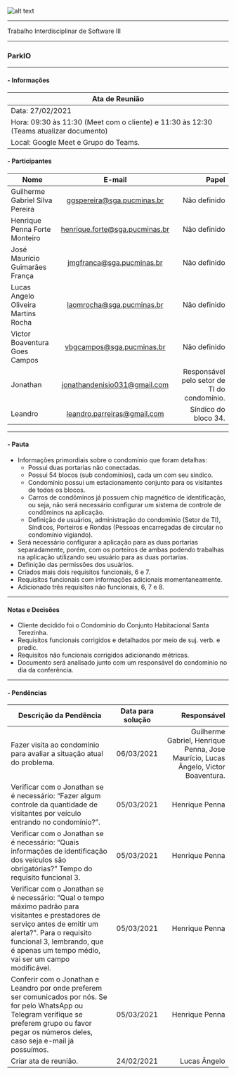 ![alt text](https://i.imgur.com/4B1IxdA.png "Logo Puc")

***

Trabalho Interdisciplinar de Software III

------
### ParkIO

___


####  - Informações
| Ata de Reunião          |
| -------------           |
| Data: 27/02/2021        |
| Hora: 09:30 às 11:30 (Meet com o cliente) e 11:30 às 12:30 (Teams atualizar documento)    |
| Local: Google Meet e Grupo do Teams.   |

#### - Participantes
| Nome                                 | E-mail                          | Papel            |
| -------------                        | :-------------:                 | -----:           |
| Guilherme Gabriel Silva Pereira      | ggspereira@sga.pucminas.br      | Não definido     |
| Henrique Penna Forte Monteiro        | henrique.forte@sga.pucminas.br  | Não definido     |
| José Maurício Guimarães França       | jmgfranca@sga.pucminas.br       | Não definido     |
| Lucas Angelo Oliveira Martins Rocha  | laomrocha@sga.pucminas.br       | Não definido     |
| Victor Boaventura Goes Campos        | vbgcampos@sga.pucminas.br       | Não definido     |
| Jonathan                             | jonathandenisio031@gmail.com    | Responsável pelo setor de TI do condomínio.        |
| Leandro                              | leandro.parreiras@gmail.com      | Síndico do bloco 34.        |

___

#### - Pauta

- Informações primordiais sobre o condomínio que foram detalhas: 
    - Possui duas portarias não conectadas. 
    - Possui 54 blocos (sub condomínios), cada um com seu sindico. 
    - Condomínio possui um estacionamento conjunto para os visitantes de todos os blocos. 
    - Carros de condôminos já possuem chip magnético de identificação, ou seja, não será necessário configurar um sistema de controle de condôminos na aplicação. 
    - Definição de usuários, administração do condomínio (Setor de TI), Síndicos, Porteiros e Rondas (Pessoas encarregadas de circular no condomínio vigiando). 
- Será necessário configurar a aplicação para as duas portarias separadamente, porém, com os porteiros de ambas podendo trabalhas na aplicação utilizando seu usuário para as duas portarias. 
- Definição das permissões dos usuários. 
- Criados mais dois requisitos funcionais, 6 e 7. 
- Requisitos funcionais com informações adicionais momentaneamente. 
- Adicionado três requisitos não funcionais, 6, 7 e 8. 

___

#### Notas e Decisões

- Cliente decidido foi o Condomínio do Conjunto Habitacional Santa Terezinha.
- Requisitos funcionais corrigidos e detalhados por meio de suj. verb. e predic.
- Requisitos não funcionais corrigidos adicionando métricas.
- Documento será analisado junto com um responsável do condomínio no dia da conferência.

___

#### - Pendências

| Descrição da Pendência               | Data para solução               | Responsável          |
| -------------                        | :-------------:                 | -----:               |
| Fazer visita ao condomínio para avaliar a situação atual do problema.                  | 06/03/2021                      | Guilherme Gabriel, Henrique Penna, Jose Maurício, Lucas Ângelo, Victor Boaventura.         |
| Verificar com o Jonathan se é necessário: “Fazer algum controle da quantidade de visitantes por veículo entrando no condomínio?”.                  | 05/03/2021                      | Henrique Penna        |
| Verificar com o Jonathan se é necessário: “Quais informações de identificação dos veículos são obrigatórias?” Tempo do requisito funcional 3.                  | 05/03/2021                      | Henrique Penna        |
| Verificar com o Jonathan se é necessário: “Qual o tempo máximo padrão para visitantes e prestadores de serviço antes de emitir um alerta?”. Para o requisito funcional 3, lembrando, que é apenas um tempo médio, vai ser um campo modificável.                  | 05/03/2021                      | Henrique Penna        |
| Conferir com o Jonathan e Leandro por onde preferem ser comunicados por nós. Se for pelo WhatsApp ou Telegram verifique se preferem grupo ou favor pegar os números deles, caso seja e-mail já possuímos.                  | 05/03/2021                      | Henrique Penna        |
| Criar ata de reunião.                 | 24/02/2021                      | Lucas Ângelo         |